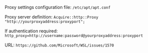 Proxy settings configuration file: `/etc/apt/apt.conf`

Proxy server definition:
`Acquire::http::Proxy "http://yourproxyaddress:proxyport";`

If authentication required:
`http_proxy=http://username:password@yourproxyaddress:proxyport`

URL:
`https://github.com/Microsoft/WSL/issues/1570`
